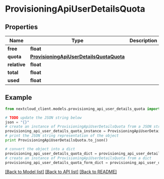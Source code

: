 # ProvisioningApiUserDetailsQuota


## Properties
Name | Type | Description | Notes
------------ | ------------- | ------------- | -------------
**free** | **float** |  | [optional] 
**quota** | [**ProvisioningApiUserDetailsQuotaQuota**](ProvisioningApiUserDetailsQuotaQuota.md) |  | [optional] 
**relative** | **float** |  | [optional] 
**total** | **float** |  | [optional] 
**used** | **float** |  | [optional] 

## Example

```python
from nextcloud_client.models.provisioning_api_user_details_quota import ProvisioningApiUserDetailsQuota

# TODO update the JSON string below
json = "{}"
# create an instance of ProvisioningApiUserDetailsQuota from a JSON string
provisioning_api_user_details_quota_instance = ProvisioningApiUserDetailsQuota.from_json(json)
# print the JSON string representation of the object
print ProvisioningApiUserDetailsQuota.to_json()

# convert the object into a dict
provisioning_api_user_details_quota_dict = provisioning_api_user_details_quota_instance.to_dict()
# create an instance of ProvisioningApiUserDetailsQuota from a dict
provisioning_api_user_details_quota_form_dict = provisioning_api_user_details_quota.from_dict(provisioning_api_user_details_quota_dict)
```
[[Back to Model list]](../README.md#documentation-for-models) [[Back to API list]](../README.md#documentation-for-api-endpoints) [[Back to README]](../README.md)


